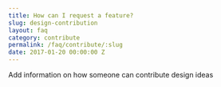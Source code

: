 ```yaml
---
title: How can I request a feature?
slug: design-contribution
layout: faq
category: contribute
permalink: /faq/contribute/:slug
date: 2017-01-20 00:00:00 Z
---
```

Add information on how someone can contribute design ideas